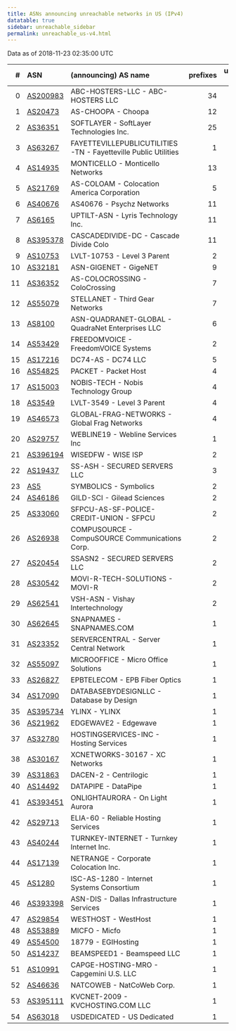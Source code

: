 ```yaml
---
title: ASNs announcing unreachable networks in US (IPv4)
datatable: true
sidebar: unreachable_sidebar
permalink: unreachable_us-v4.html
---
```


Data as of 2018-11-23 02:35:00 UTC


<div class="datatable-begin"></div>

|   # | ASN                                      | (announcing) AS name                                           |   prefixes |   unreachable /24s |
|----:|:-----------------------------------------|:---------------------------------------------------------------|-----------:|-------------------:|
|   0 | [AS200983](unreachable_AS200983-v4.html) | ABC-HOSTERS-LLC - ABC-HOSTERS LLC                              |         34 |                 39 |
|   1 | [AS20473](unreachable_AS20473-v4.html)   | AS-CHOOPA - Choopa                                             |         12 |                 26 |
|   2 | [AS36351](unreachable_AS36351-v4.html)   | SOFTLAYER - SoftLayer Technologies Inc.                        |         25 |                 25 |
|   3 | [AS63267](unreachable_AS63267-v4.html)   | FAYETTEVILLEPUBLICUTILITIES-TN - Fayetteville Public Utilities |          1 |                 16 |
|   4 | [AS14935](unreachable_AS14935-v4.html)   | MONTICELLO - Monticello Networks                               |         13 |                 13 |
|   5 | [AS21769](unreachable_AS21769-v4.html)   | AS-COLOAM - Colocation America Corporation                     |          5 |                 13 |
|   6 | [AS40676](unreachable_AS40676-v4.html)   | AS40676 - Psychz Networks                                      |         11 |                 11 |
|   7 | [AS6165](unreachable_AS6165-v4.html)     | UPTILT-ASN - Lyris Technology Inc.                             |         11 |                 11 |
|   8 | [AS395378](unreachable_AS395378-v4.html) | CASCADEDIVIDE-DC - Cascade Divide Colo                         |         11 |                 11 |
|   9 | [AS10753](unreachable_AS10753-v4.html)   | LVLT-10753 - Level 3 Parent                                    |          2 |                  9 |
|  10 | [AS32181](unreachable_AS32181-v4.html)   | ASN-GIGENET - GigeNET                                          |          9 |                  9 |
|  11 | [AS36352](unreachable_AS36352-v4.html)   | AS-COLOCROSSING - ColoCrossing                                 |          7 |                  7 |
|  12 | [AS55079](unreachable_AS55079-v4.html)   | STELLANET - Third Gear Networks                                |          7 |                  7 |
|  13 | [AS8100](unreachable_AS8100-v4.html)     | ASN-QUADRANET-GLOBAL - QuadraNet Enterprises LLC               |          6 |                  6 |
|  14 | [AS53429](unreachable_AS53429-v4.html)   | FREEDOMVOICE - FreedomVOICE Systems                            |          2 |                  5 |
|  15 | [AS17216](unreachable_AS17216-v4.html)   | DC74-AS - DC74 LLC                                             |          5 |                  5 |
|  16 | [AS54825](unreachable_AS54825-v4.html)   | PACKET - Packet Host                                           |          4 |                  4 |
|  17 | [AS15003](unreachable_AS15003-v4.html)   | NOBIS-TECH - Nobis Technology Group                            |          4 |                  4 |
|  18 | [AS3549](unreachable_AS3549-v4.html)     | LVLT-3549 - Level 3 Parent                                     |          4 |                  4 |
|  19 | [AS46573](unreachable_AS46573-v4.html)   | GLOBAL-FRAG-NETWORKS - Global Frag Networks                    |          4 |                  4 |
|  20 | [AS29757](unreachable_AS29757-v4.html)   | WEBLINE19 - Webline Services Inc                               |          1 |                  4 |
|  21 | [AS396194](unreachable_AS396194-v4.html) | WISEDFW - WISE ISP                                             |          2 |                  3 |
|  22 | [AS19437](unreachable_AS19437-v4.html)   | SS-ASH - SECURED SERVERS LLC                                   |          3 |                  3 |
|  23 | [AS5](unreachable_AS5-v4.html)           | SYMBOLICS - Symbolics                                          |          2 |                  2 |
|  24 | [AS46186](unreachable_AS46186-v4.html)   | GILD-SCI - Gilead Sciences                                     |          2 |                  2 |
|  25 | [AS33060](unreachable_AS33060-v4.html)   | SFPCU-AS-SF-POLICE-CREDIT-UNION - SFPCU                        |          2 |                  2 |
|  26 | [AS26938](unreachable_AS26938-v4.html)   | COMPUSOURCE - CompuSOURCE Communications Corp.                 |          2 |                  2 |
|  27 | [AS20454](unreachable_AS20454-v4.html)   | SSASN2 - SECURED SERVERS LLC                                   |          2 |                  2 |
|  28 | [AS30542](unreachable_AS30542-v4.html)   | MOVI-R-TECH-SOLUTIONS - MOVI-R                                 |          2 |                  2 |
|  29 | [AS62541](unreachable_AS62541-v4.html)   | VSH-ASN - Vishay Intertechnology                               |          2 |                  2 |
|  30 | [AS62645](unreachable_AS62645-v4.html)   | SNAPNAMES - SNAPNAMES.COM                                      |          1 |                  2 |
|  31 | [AS23352](unreachable_AS23352-v4.html)   | SERVERCENTRAL - Server Central Network                         |          1 |                  1 |
|  32 | [AS55097](unreachable_AS55097-v4.html)   | MICROOFFICE - Micro Office Solutions                           |          1 |                  1 |
|  33 | [AS26827](unreachable_AS26827-v4.html)   | EPBTELECOM - EPB Fiber Optics                                  |          1 |                  1 |
|  34 | [AS17090](unreachable_AS17090-v4.html)   | DATABASEBYDESIGNLLC - Database by Design                       |          1 |                  1 |
|  35 | [AS395734](unreachable_AS395734-v4.html) | YLINX - YLINX                                                  |          1 |                  1 |
|  36 | [AS21962](unreachable_AS21962-v4.html)   | EDGEWAVE2 - Edgewave                                           |          1 |                  1 |
|  37 | [AS32780](unreachable_AS32780-v4.html)   | HOSTINGSERVICES-INC - Hosting Services                         |          1 |                  1 |
|  38 | [AS30167](unreachable_AS30167-v4.html)   | XCNETWORKS-30167 - XC Networks                                 |          1 |                  1 |
|  39 | [AS31863](unreachable_AS31863-v4.html)   | DACEN-2 - Centrilogic                                          |          1 |                  1 |
|  40 | [AS14492](unreachable_AS14492-v4.html)   | DATAPIPE - DataPipe                                            |          1 |                  1 |
|  41 | [AS393451](unreachable_AS393451-v4.html) | ONLIGHTAURORA - On Light Aurora                                |          1 |                  1 |
|  42 | [AS29713](unreachable_AS29713-v4.html)   | ELIA-60 - Reliable Hosting Services                            |          1 |                  1 |
|  43 | [AS40244](unreachable_AS40244-v4.html)   | TURNKEY-INTERNET - Turnkey Internet Inc.                       |          1 |                  1 |
|  44 | [AS17139](unreachable_AS17139-v4.html)   | NETRANGE - Corporate Colocation Inc.                           |          1 |                  1 |
|  45 | [AS1280](unreachable_AS1280-v4.html)     | ISC-AS-1280 - Internet Systems Consortium                      |          1 |                  1 |
|  46 | [AS393398](unreachable_AS393398-v4.html) | ASN-DIS - Dallas Infrastructure Services                       |          1 |                  1 |
|  47 | [AS29854](unreachable_AS29854-v4.html)   | WESTHOST - WestHost                                            |          1 |                  1 |
|  48 | [AS53889](unreachable_AS53889-v4.html)   | MICFO - Micfo                                                  |          1 |                  1 |
|  49 | [AS54500](unreachable_AS54500-v4.html)   | 18779 - EGIHosting                                             |          1 |                  1 |
|  50 | [AS14237](unreachable_AS14237-v4.html)   | BEAMSPEED1 - Beamspeed LLC                                     |          1 |                  1 |
|  51 | [AS10991](unreachable_AS10991-v4.html)   | CAPGE-HOSTING-MRO - Capgemini U.S. LLC                         |          1 |                  1 |
|  52 | [AS46636](unreachable_AS46636-v4.html)   | NATCOWEB - NatCoWeb Corp.                                      |          1 |                  1 |
|  53 | [AS395111](unreachable_AS395111-v4.html) | KVCNET-2009 - KVCHOSTING.COM LLC                               |          1 |                  1 |
|  54 | [AS63018](unreachable_AS63018-v4.html)   | USDEDICATED - US Dedicated                                     |          1 |                  1 |

<div class="datatable-end"></div>